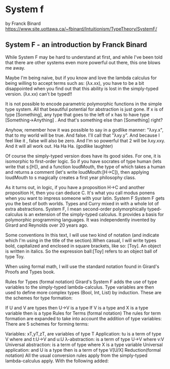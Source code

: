 # System f

by Franck Binard
https://www.site.uottawa.ca/~fbinard/Intuitionism/TypeTheory/SystemF/

## System F - an introduction by Franck Binard

While System F may be hard to understand at first, and while I've been told that there are other systems even more powerful out there, this one blows me away.

Maybe I'm being naive, but if you know and love the lambda calculus for being willing to accept  terms such as: (λx.xx), you have to be a bit disappointed when you find out that this ability is lost in the simply-typed version. (λx.xx) can't be typed!!

It is not possible to encode parametric polymorphic functions in the simple type system. All that beautiful potential for abstraction is just gone. If x is of type [Something], any type that goes to the left of x has to have type [Something→Anything] . And that's something else than [Something] right?

Anyhow, remember how it was possible to say in a godlike manner: "λxy.x", that to my world will be true. And false. I'll call that "λxy.y". And because I feel like it , false will also be zero. And I'm so powerful that 2 will be λxy.xxy. And it will all work out. Ha Ha Ha. (godlike laughter)

Of course the simply-typed version does have its good sides. For one, it is isomorphic to first-order logic. So if you have socrates of type human (lets write that s:[H]),  and a function loudMouth, the type of which takes a human and returns a comment (let's write loudMouth:[H→C]), then applying loudMouth to s magically creates a first year philosophy class.

As it turns out, in logic, if you have a proposition H→C and another proposition H, then you can deduce C. It's what you call modus ponens when you want to impress someone with your latin.
System F
System F gets you the best of both worlds. Types and Curry mixed in with a whole lot of extra abstractions. System F, I mean second-order polymorphically typed-calculus is an extension of the simply-typed calculus. It provides a basis for polymorphic programming languages. It was independently invented by Girard and Reynolds over 20 years ago.

Some conventions
In this text, I will use two kind of notation (and indicate which I'm using in the title of the section).When casual, I will write types bold, capitalized and enclosed in square brackets, like so: [Toy]. An object is written in italics. So the expression ball:[Toy] refers to an object ball of type Toy.

When using formal math, I will use the standard notation found in Girard's Proofs and Types book.

Rules for Types (formal notation)
Girard's System F adds the use of type variables  to the simply-typed lambda-calculus. Type variables are then used to define more complex types (Bool, Int, List) by induction. These are the schemes for type formation:

If U and V are types then U→V is a type
If V is a type and X is a type variable then  is a type
Rules for Terms (formal notation)
The rules for term formation are expanded to take into account the addition of type variables: There are 5 schemes for forming terms:

Variables:
xT,yT,zT, are variables of type T
Application:
tu is a term of type V where and t:U→V and u:U
λ-abstraction:
 is a term of type U→V where v:V
Universal abstraction:
 is a term of type  where X is a type variable
Universal application:
 and U is a type then  is a term of type V[U/X]
Reduction(formal notation)
All the usual conversion rules apply from the simply-typed lambda-calculus apply. With the following added:

 
